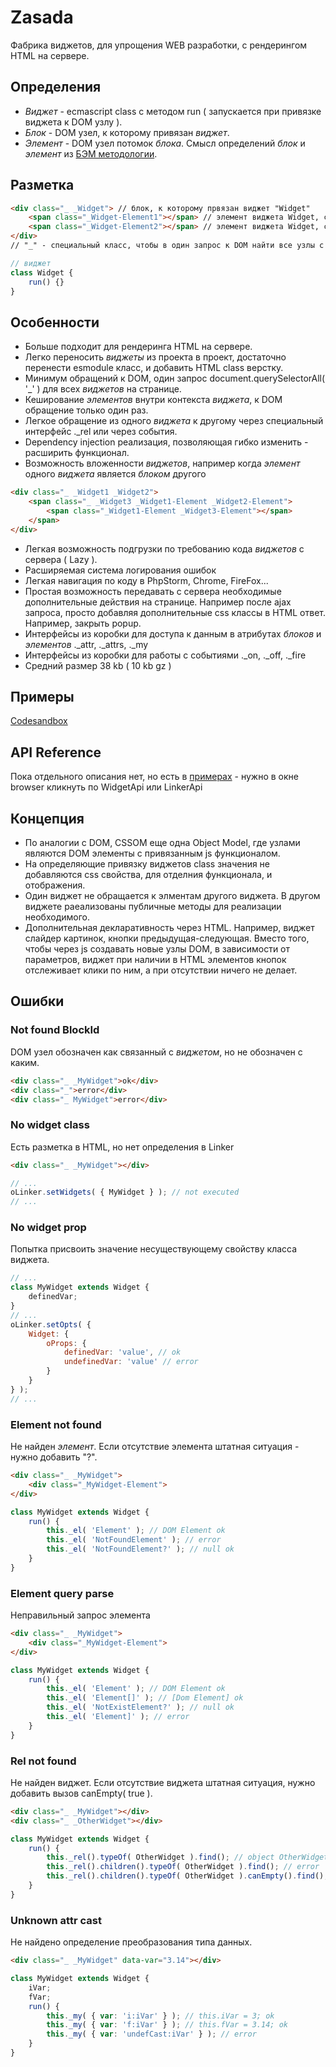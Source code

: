 # Zasada

Фабрика виджетов, для упрощения WEB разработки, с рендерингом HTML на сервере.

## Определения
 * _Виджет_ - ecmascript class с методом run ( запускается при привязке виджета к DOM узлу ).
 * _Блок_ - DOM узел, к которому привязан _виджет_.
 * _Элемент_ - DOM узел потомок _блока_.
 Смысл определений _блок_ и _элемент_ из [БЭМ методологии](https://ru.bem.info/methodology/quick-start/).
## Разметка 
```html
<div class="_ _Widget"> // блок, к которому првязан виджет "Widget"
    <span class="_Widget-Element1"></span> // элемент виджета Widget, с названием "Element1"
    <span class="_Widget-Element2"></span> // элемент виджета Widget, с названием "Element2"
</div>
// "_" - специальный класс, чтобы в один запрос к DOM найти все узлы с виджетами
```
```javascript
// виджет
class Widget {
    run() {}
}
```

## Особенности
 * Больше подходит для рендеринга HTML на сервере.
 * Легко переносить _виджеты_ из проекта в проект, достаточно перенести esmodule класс, и добавить HTML class верстку.
 * Минимум обращений к DOM, один запрос document.querySelectorAll( '_' ) для всех _виджетов_ на странице.
 * Кеширование _элементов_ внутри контекста _виджета_, к DOM обращение только один раз.
 * Легкое обращение из одного _виджета_ к другому через специальный интерфейс ._rel или через события.
 * Dependency injection реализация, позволяющая гибко изменить - расширить функционал.
 * Возможность вложенности _виджетов_, например когда _элемент_ одного _виджета_ является _блоком_ другого
```html
<div class="_ _Widget1 _Widget2">
    <span class="_ _Widget3 _Widget1-Element _Widget2-Element">
        <span class="_Widget1-Element _Widget3-Element"></span>
    </span>
</div>
```
 * Легкая возможность подгрузки по требованию кода _виджетов_ с сервера ( Lazy ).
 * Расширяемая система логирования ошибок
 * Легкая навигация по коду в PhpStorm, Chrome, FireFox...
 * Простая возможность передавать с сервера необходимые дополнительные действия на странице. Например после ajax запроса, просто добавляя дополнительные css классы в HTML ответ. Например, закрыть popup.
 * Интерфейсы из коробки для доступа к данным в атрибутах _блоков_ и _элементов_ ._attr, ._attrs, ._my
 * Интерфейсы из коробки для работы с событиями ._on, ._off, ._fire
 * Средний размер 38 kb ( 10 kb gz )

## Примеры
[Codesandbox](https://codesandbox.io/s/github/kraut-dps/zasada/tree/%40zasada/examples%400.0.5/packages/examples/?file=/src/1_HelloWorld/index.js)

## API Reference
Пока отдельного описания нет, но есть в [примерах](https://codesandbox.io/s/github/kraut-dps/zasada/tree/%40zasada/examples%400.0.5/packages/examples/?file=/src/1_HelloWorld/index.js) - нужно в окне browser кликнуть по WidgetApi или LinkerApi

## Концепция
 * По аналогии с DOM, CSSOM еще одна Object Model, где узлами являются DOM элементы с привязанным js функционалом.
 * На определяющие привязку виджетов class значения не добавляются css свойства, для отделния функционала, и отображения.
 * Один виджет не обращается к элментам другого виджета. В другом виджете раеализованы публичные методы для реализации необходимого.
 * Дополнительная декларативность через HTML. Например, виджет слайдер картинок, кнопки предыдущая-следующая. Вместо того, чтобы через js создавать новые узлы DOM, в зависимости от параметров, виджет при наличии в HTML элементов кнопок отслеживает клики по ним, а при отсутствии ничего не делает.

## Ошибки

### Not found BlockId
DOM узел обозначен как связанный с _виджетом_, но не обозначен с каким.
```html
<div class="_ _MyWidget">ok</div>
<div class="_">error</div>
<div class="_ MyWidget">error</div>
```

### No widget class
Есть разметка в HTML, но нет определения в Linker
```html
<div class="_ _MyWidget"></div>
```
```javascript
// ...
oLinker.setWidgets( { MyWidget } ); // not executed
// ...
```

### No widget prop
Попытка присвоить значение несуществующему свойству класса виджета.
```javascript
// ...
class MyWidget extends Widget {
    definedVar;
}
// ...
oLinker.setOpts( {
    Widget: {
        oProps: {
            definedVar: 'value', // ok
            undefinedVar: 'value' // error
        }    
    }
} );
// ...
```

### Element not found
Не найден _элемент_. Если отсутствие элемента штатная ситуация - нужно добавить "?".
```html
<div class="_ _MyWidget">
    <div class="_MyWidget-Element">
</div>
```
```javascript
class MyWidget extends Widget {
    run() {
        this._el( 'Element' ); // DOM Element ok 
        this._el( 'NotFoundElement' ); // error
        this._el( 'NotFoundElement?' ); // null ok
    }
}
```

### Element query parse
Неправильный запрос элемента
```html
<div class="_ _MyWidget">
    <div class="_MyWidget-Element">
</div>
```
```javascript
class MyWidget extends Widget {
    run() {
        this._el( 'Element' ); // DOM Element ok 
        this._el( 'Element[]' ); // [Dom Element] ok
        this._el( 'NotExistElement?' ); // null ok
        this._el( 'Element]' ); // error
    }
}
```

### Rel not found
Не найден виджет. Если отсутствие виджета штатная ситуация, нужно добавить вызов canEmpty( true ).
```html
<div class="_ _MyWidget"></div>
<div class="_ _OtherWidget"></div>
```
```javascript
class MyWidget extends Widget {
    run() {
        this._rel().typeOf( OtherWidget ).find(); // object OtherWidget ok 
        this._rel().children().typeOf( OtherWidget ).find(); // error
        this._rel().children().typeOf( OtherWidget ).canEmpty().find(); // null ok
    }
}
```

### Unknown attr cast
Не найдено определение преобразования типа данных.
```html
<div class="_ _MyWidget" data-var="3.14"></div>
```
```javascript
class MyWidget extends Widget {
    iVar;
    fVar;
    run() {
        this._my( { var: 'i:iVar' } ); // this.iVar = 3; ok 
        this._my( { var: 'f:iVar' } ); // this.fVar = 3.14; ok
        this._my( { var: 'undefCast:iVar' } ); // error
    }
}
```